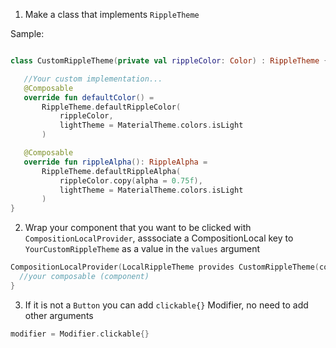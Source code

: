 1. Make a class that implements `RippleTheme`

Sample: 
 ```kotlin
 
 class CustomRippleTheme(private val rippleColor: Color) : RippleTheme {

    //Your custom implementation...
    @Composable
    override fun defaultColor() =
        RippleTheme.defaultRippleColor(
            rippleColor,
            lightTheme = MaterialTheme.colors.isLight
        )

    @Composable
    override fun rippleAlpha(): RippleAlpha =
        RippleTheme.defaultRippleAlpha(
            rippleColor.copy(alpha = 0.75f),
            lightTheme = MaterialTheme.colors.isLight
        )
}

 ```

2. Wrap your component that you want to be clicked with `CompositionLocalProvider`, asssociate a CompositionLocal key to `YourCustomRippleTheme` as a value in the `values` argument

```kotlin
CompositionLocalProvider(LocalRippleTheme provides CustomRippleTheme(color: DesiredColor){
  //your composable (component)
}

```

3. If it is not a `Button` you can add `clickable{}` Modifier, no need to add other arguments

```kotlin
modifier = Modifier.clickable{}
```
